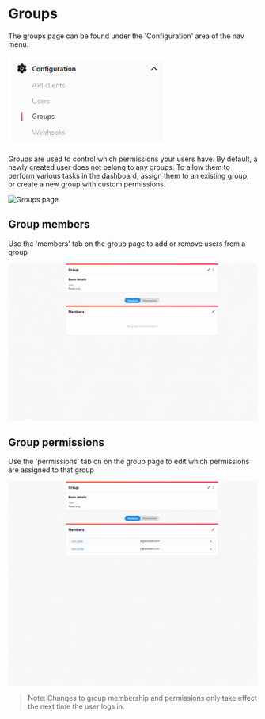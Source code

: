 ﻿---
tags: [User Management]
---

# Groups

The groups page can be found under the 'Configuration' area of the nav menu.

![Groups nav](../../assets/images/user-management/nav-groups.png)

Groups are used to control which permissions your users have.  By default, a newly created user does not belong to 
any groups.  To allow them to perform various tasks in the dashboard, assign them to an existing group, or create a 
new group with custom permissions.

![Groups page](../../assets/images/user-management/groups.png)

## Group members

Use the 'members' tab on the group page to add or remove users from a group

![Groups members](../../assets/images/user-management/group-add-members.gif)


## Group permissions

Use the 'permissions' tab on on the group page to edit which permissions are assigned to that group

![Groups members](../../assets/images/user-management/group-edit-permissions.gif)

<!-- theme: info -->
> Note: Changes to group membership and permissions only take effect the next time the user logs in.
